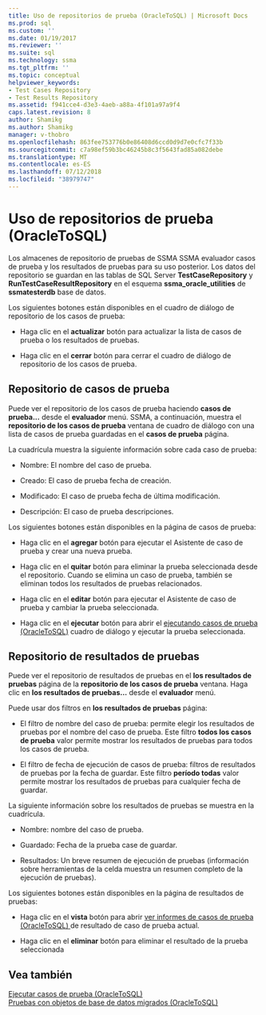 ```yaml
---
title: Uso de repositorios de prueba (OracleToSQL) | Microsoft Docs
ms.prod: sql
ms.custom: ''
ms.date: 01/19/2017
ms.reviewer: ''
ms.suite: sql
ms.technology: ssma
ms.tgt_pltfrm: ''
ms.topic: conceptual
helpviewer_keywords:
- Test Cases Repository
- Test Results Repository
ms.assetid: f941cce4-d3e3-4aeb-a88a-4f101a97a9f4
caps.latest.revision: 8
author: Shamikg
ms.author: Shamikg
manager: v-thobro
ms.openlocfilehash: 863fee753776b0e86408d6ccd0d9d7e0cfc7f33b
ms.sourcegitcommit: c7a98ef59b3bc46245b8c3f5643fad85a082debe
ms.translationtype: MT
ms.contentlocale: es-ES
ms.lasthandoff: 07/12/2018
ms.locfileid: "38979747"
---
```

# <a name="using-test-repositories-oracletosql"></a>Uso de repositorios de prueba (OracleToSQL)
Los almacenes de repositorio de pruebas de SSMA SSMA evaluador casos de prueba y los resultados de pruebas para su uso posterior. Los datos del repositorio se guardan en las tablas de SQL Server **TestCaseRepository** y **RunTestCaseResultRepository** en el esquema **ssma_oracle_utilities** de **ssmatesterdb** base de datos.  
  
Los siguientes botones están disponibles en el cuadro de diálogo de repositorio de los casos de prueba:  
  
-   Haga clic en el **actualizar** botón para actualizar la lista de casos de prueba o los resultados de pruebas.  
  
-   Haga clic en el **cerrar** botón para cerrar el cuadro de diálogo de repositorio de los casos de prueba.  
  
## <a name="test-cases-repository"></a>Repositorio de casos de prueba  
Puede ver el repositorio de los casos de prueba haciendo **casos de prueba...** desde el **evaluador** menú. SSMA, a continuación, muestra el **repositorio de los casos de prueba** ventana de cuadro de diálogo con una lista de casos de prueba guardadas en el **casos de prueba** página.  
  
La cuadrícula muestra la siguiente información sobre cada caso de prueba:  
  
-   Nombre: El nombre del caso de prueba.  
  
-   Creado: El caso de prueba fecha de creación.  
  
-   Modificado: El caso de prueba fecha de última modificación.  
  
-   Descripción: El caso de prueba descripciones.  
  
Los siguientes botones están disponibles en la página de casos de prueba:  
  
-   Haga clic en el **agregar** botón para ejecutar el Asistente de caso de prueba y crear una nueva prueba.  
  
-   Haga clic en el **quitar** botón para eliminar la prueba seleccionada desde el repositorio. Cuando se elimina un caso de prueba, también se eliminan todos los resultados de pruebas relacionados.  
  
-   Haga clic en el **editar** botón para ejecutar el Asistente de caso de prueba y cambiar la prueba seleccionada.  
  
-   Haga clic en el **ejecutar** botón para abrir el [ejecutando casos de prueba (OracleToSQL)](http://msdn.microsoft.com/fc208cdb-7373-4f6b-8f6c-cdff9d3dcd02) cuadro de diálogo y ejecutar la prueba seleccionada.  
  
## <a name="test-results-repository"></a>Repositorio de resultados de pruebas  
Puede ver el repositorio de resultados de pruebas en el **los resultados de pruebas** página de la **repositorio de los casos de prueba** ventana. Haga clic en **los resultados de pruebas...** desde el **evaluador** menú.  
  
Puede usar dos filtros en **los resultados de pruebas** página:  
  
-   El filtro de nombre del caso de prueba: permite elegir los resultados de pruebas por el nombre del caso de prueba. Este filtro **todos los casos de prueba** valor permite mostrar los resultados de pruebas para todos los casos de prueba.  
  
-   El filtro de fecha de ejecución de casos de prueba: filtros de resultados de pruebas por la fecha de guardar. Este filtro **período todas** valor permite mostrar los resultados de pruebas para cualquier fecha de guardar.  
  
La siguiente información sobre los resultados de pruebas se muestra en la cuadrícula.  
  
-   Nombre: nombre del caso de prueba.  
  
-   Guardado: Fecha de la prueba case de guardar.  
  
-   Resultados: Un breve resumen de ejecución de pruebas (información sobre herramientas de la celda muestra un resumen completo de la ejecución de pruebas).  
  
Los siguientes botones están disponibles en la página de resultados de pruebas:  
  
-   Haga clic en el **vista** botón para abrir [ver informes de casos de prueba &#40;OracleToSQL&#41; ](../../ssma/oracle/viewing-test-case-reports-oracletosql.md) de resultado de caso de prueba actual.  
  
-   Haga clic en el **eliminar** botón para eliminar el resultado de la prueba seleccionada  
  
## <a name="see-also"></a>Vea también  
[Ejecutar casos de prueba &#40;OracleToSQL&#41;](../../ssma/oracle/running-test-cases-oracletosql.md)  
[Pruebas con objetos de base de datos migrados &#40;OracleToSQL&#41;](../../ssma/oracle/testing-migrated-database-objects-oracletosql.md)  
  
